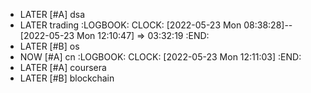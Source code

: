 - LATER [#A] dsa
- LATER trading
  :LOGBOOK:
  CLOCK: [2022-05-23 Mon 08:38:28]--[2022-05-23 Mon 12:10:47] =>  03:32:19
  :END:
- LATER [#B] os
- NOW [#A] cn
  :LOGBOOK:
  CLOCK: [2022-05-23 Mon 12:11:03]
  :END:
- LATER [#A] coursera
- LATER [#B] blockchain